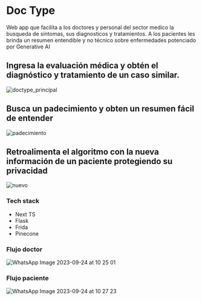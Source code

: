 # Doc Type
Web app que facilita a los doctores y personal del sector medico la busqueda de sintomas, sus diagnosticos y tratamientos. A los pacientes les brinda un resumen entendible y no técnico sobre enfermedades potenciado por Generative AI

## Ingresa la evaluación médica y obtén el diagnóstico y tratamiento de un caso similar.
![doctype_principal](https://github.com/TofuDotTech/doctype/assets/66339246/f1a644d2-d7e9-4f9e-904f-9f49504e2368)

## Busca un padecimiento y obten un resumen fácil de entender
![padecimiento](https://github.com/TofuDotTech/doctype/assets/66339246/c4ea02d0-4e53-49fb-8d99-764535c050b5)

## Retroalimenta el algoritmo con la nueva información de un paciente protegiendo su privacidad
![nuevo](https://github.com/TofuDotTech/doctype/assets/66339246/2c4cb9bc-d035-4373-8f33-c5e35183942e)

### Tech stack
<ul>
  <li>Next TS</li>
  <li>Flask</li>
  <li>Frida</li>
  <li>Pinecone</li>
</ul>

### Flujo doctor
![WhatsApp Image 2023-09-24 at 10 25 01](https://github.com/TofuDotTech/doctype/assets/66339246/dfcdc287-9357-4c82-b311-61f5a0015f75)

### Flujo paciente
![WhatsApp Image 2023-09-24 at 10 27 23](https://github.com/TofuDotTech/doctype/assets/66339246/e2f07ec8-0fe2-481a-9658-714a2e285a27)

